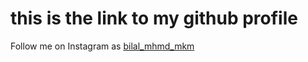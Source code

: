 # this is the link to my github profile
Follow me on Instagram as [bilal_mhmd_mkm](https://www.instagram.com/bilal_mhmd_mkm)
